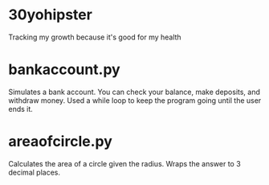 # 30yohipster
Tracking my growth because it's good for my health

# bankaccount.py
  Simulates a bank account. You can check your balance, make deposits, and withdraw money. Used a while loop to keep the program going until the user ends it.

# areaofcircle.py
  Calculates the area of a circle given the radius. Wraps the answer to 3 decimal places. 
